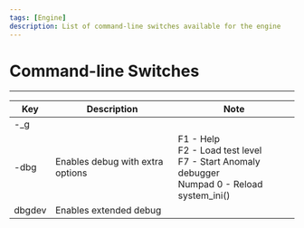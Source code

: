 ```yaml
---
tags: [Engine]
description: List of command-line switches available for the engine
---
```


# Command-line Switches

___

<table><thead>
    <tr>
      <th>Key</th>
      <th>Description</th>
      <th>Note</th>
    </tr></thead>
  <tbody>
    <tr>
      <td>-_g</td>
      <td />
      <td />
    </tr>
    <tr>
      <td>-dbg</td>
      <td>Enables debug with extra options</td>
      <td>F1 - Help<br />F2 - Load test level<br />F7 - Start Anomaly debugger<br />Numpad 0 - Reload system_ini()</td>
    </tr>
    <tr>
      <td>dbgdev</td>
      <td>Enables extended debug</td>
      <td />
    </tr>
  </tbody>
</table>
